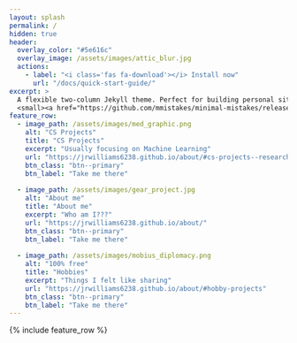 ```yaml
---
layout: splash
permalink: /
hidden: true
header:
  overlay_color: "#5e616c"
  overlay_image: /assets/images/attic_blur.jpg
  actions:
    - label: "<i class='fas fa-download'></i> Install now"
      url: "/docs/quick-start-guide/"
excerpt: >
  A flexible two-column Jekyll theme. Perfect for building personal sites, blogs, and portfolios.<br />
  <small><a href="https://github.com/mmistakes/minimal-mistakes/releases/tag/4.24.0">Latest release v4.24.0</a></small>
feature_row:
  - image_path: /assets/images/med_graphic.png
    alt: "CS Projects"
    title: "CS Projects"
    excerpt: "Usually focusing on Machine Learning"
    url: "https://jrwilliams6238.github.io/about/#cs-projects--research"
    btn_class: "btn--primary"
    btn_label: "Take me there"
    
  - image_path: /assets/images/gear_project.jpg
    alt: "About me"
    title: "About me"
    excerpt: "Who am I???"
    url: "https://jrwilliams6238.github.io/about/"
    btn_class: "btn--primary"
    btn_label: "Take me there"
    
  - image_path: /assets/images/mobius_diplomacy.png
    alt: "100% free"
    title: "Hobbies"
    excerpt: "Things I felt like sharing"
    url: "https://jrwilliams6238.github.io/about/#hobby-projects"
    btn_class: "btn--primary"
    btn_label: "Take me there"      
---
```


{% include feature_row %}
